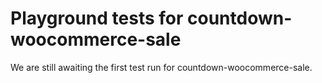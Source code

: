 # Playground tests for countdown-woocommerce-sale
We are still awaiting the first test run for countdown-woocommerce-sale.
